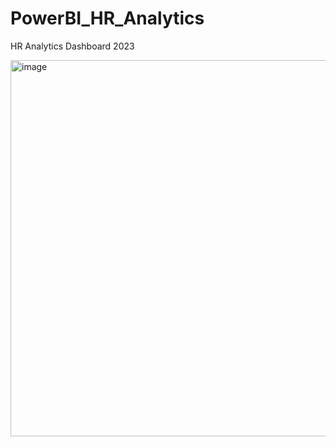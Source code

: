# PowerBI_HR_Analytics


HR Analytics Dashboard 2023


<img width="602" alt="image" src="https://github.com/Pndydpk/PowerBI_HR_Analytics/assets/85039287/36183a98-638c-4205-978e-3b1df9efe709">
